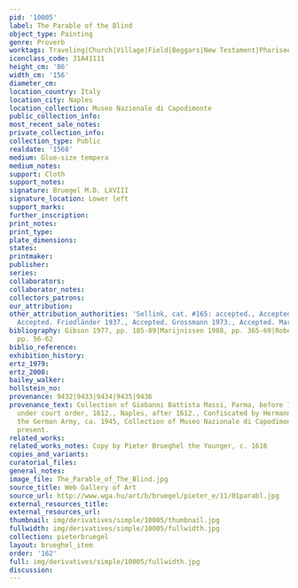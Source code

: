 ```yaml
---
pid: '10005'
label: The Parable of the Blind
object_type: Painting
genre: Proverb
worktags: Traveling|Church|Village|Field|Beggars|New Testament|Pharisees
iconclass_code: 31A41111
height_cm: '86'
width_cm: '156'
diameter_cm:
location_country: Italy
location_city: Naples
location_collection: Museo Nazionale di Capodimonte
public_collection_info:
most_recent_sale_notes:
private_collection_info:
collection_type: Public
realdate: '1568'
medium: Glue-size tempera
medium_notes:
support: Cloth
support_notes:
signature: Bruegel M.D. LXVIII
signature_location: Lower left
support_marks:
further_inscription:
print_notes:
print_type:
plate_dimensions:
states:
printmaker:
publisher:
series:
collaborators:
collaborator_notes:
collectors_patrons:
our_attribution:
other_attribution_authorities: 'Sellink, cat. #165: accepted., Accepted. Tolnay 1935.,
  Accepted. Friedländer 1937., Accepted. Grossmann 1973., Accepted. Marijnissen 1988.'
bibliography: Gibson 1977, pp. 185-89|Marijnissen 1988, pp. 365-69|Roberts-Jones 2002,
  pp. 56-62
biblio_reference:
exhibition_history:
ertz_1979:
ertz_2008:
bailey_walker:
hollstein_no:
provenance: 9432|9433|9434|9435|9436
provenance_text: Collection of Giobanni Battista Massi, Parma, before 1612., Seized
  under court order, 1612., Naples, after 1612., Confiscated by Hermann Goering and
  the German Army, ca. 1945, Collection of Museo Nazionale di Capodimonte, Naples,
  present.
related_works:
related_works_notes: Copy by Pieter Brueghel the Younger, c. 1616
copies_and_variants:
curatorial_files:
general_notes:
image_file: The_Parable_of_The_Blind.jpg
source_title: Web Gallery of Art
source_url: http://www.wga.hu/art/b/bruegel/pieter_e/11/01parabl.jpg
external_resources_title:
external_resources_url:
thumbnail: img/derivatives/simple/10005/thumbnail.jpg
fullwidth: img/derivatives/simple/10005/fullwidth.jpg
collection: pieterbruegel
layout: brueghel_item
order: '162'
full: img/derivatives/simple/10005/fullwidth.jpg
discussion:
---
```

